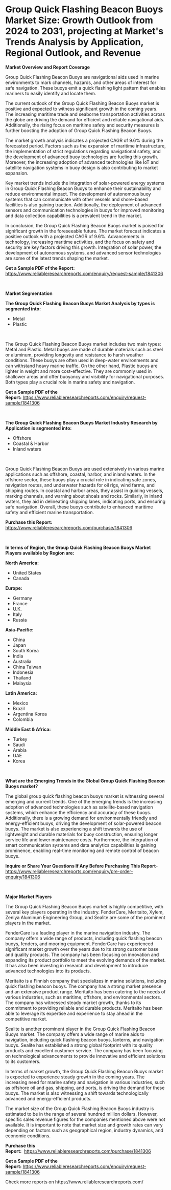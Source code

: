 <p><h1>Group Quick Flashing Beacon Buoys Market Size: Growth Outlook from 2024 to 2031, projecting at Market's Trends Analysis by Application, Regional Outlook, and Revenue</h1></p><p><strong>Market Overview and Report Coverage</strong></p>
<p><p>Group Quick Flashing Beacon Buoys are navigational aids used in marine environments to mark channels, hazards, and other areas of interest for safe navigation. These buoys emit a quick flashing light pattern that enables mariners to easily identify and locate them.</p><p>The current outlook of the Group Quick Flashing Beacon Buoys market is positive and expected to witness significant growth in the coming years. The increasing maritime trade and seaborne transportation activities across the globe are driving the demand for efficient and reliable navigational aids. Additionally, the rising focus on maritime safety and security measures is further boosting the adoption of Group Quick Flashing Beacon Buoys.</p><p>The market growth analysis indicates a projected CAGR of 9.6% during the forecasted period. Factors such as the expansion of maritime infrastructure, the implementation of strict regulations regarding navigational safety, and the development of advanced buoy technologies are fueling this growth. Moreover, the increasing adoption of advanced technologies like IoT and satellite navigation systems in buoy design is also contributing to market expansion.</p><p>Key market trends include the integration of solar-powered energy systems in Group Quick Flashing Beacon Buoys to enhance their sustainability and reduce environmental impact. The development of autonomous buoy systems that can communicate with other vessels and shore-based facilities is also gaining traction. Additionally, the deployment of advanced sensors and communication technologies in buoys for improved monitoring and data collection capabilities is a prevalent trend in the market.</p><p>In conclusion, the Group Quick Flashing Beacon Buoys market is poised for significant growth in the foreseeable future. The market forecast indicates a positive outlook with a projected CAGR of 9.6%. Advancements in technology, increasing maritime activities, and the focus on safety and security are key factors driving this growth. Integration of solar power, the development of autonomous systems, and advanced sensor technologies are some of the latest trends shaping the market.</p></p>
<p><strong>Get a Sample PDF of the Report:</strong> <a href="https://www.reliableresearchreports.com/enquiry/request-sample/1841306">https://www.reliableresearchreports.com/enquiry/request-sample/1841306</a></p>
<p>&nbsp;</p>
<p><strong>Market Segmentation</strong></p>
<p><strong>The Group Quick Flashing Beacon Buoys Market Analysis by types is segmented into:</strong></p>
<p><ul><li>Metal</li><li>Plastic</li></ul></p>
<p>&nbsp;</p>
<p><p>The Group Quick Flashing Beacon Buoys market includes two main types: Metal and Plastic. Metal buoys are made of durable materials such as steel or aluminum, providing longevity and resistance to harsh weather conditions. These buoys are often used in deep-water environments and can withstand heavy marine traffic. On the other hand, Plastic buoys are lighter in weight and more cost-effective. They are commonly used in shallower areas and offer buoyancy and visibility for navigational purposes. Both types play a crucial role in marine safety and navigation.</p></p>
<p><strong>Get a Sample PDF of the Report:</strong>&nbsp;<a href="https://www.reliableresearchreports.com/enquiry/request-sample/1841306">https://www.reliableresearchreports.com/enquiry/request-sample/1841306</a></p>
<p>&nbsp;</p>
<p><strong>The Group Quick Flashing Beacon Buoys Market Industry Research by Application is segmented into:</strong></p>
<p><ul><li>Offshore</li><li>Coastal & Harbor</li><li>Inland waters</li></ul></p>
<p>&nbsp;</p>
<p><p>Group Quick Flashing Beacon Buoys are used extensively in various marine applications such as offshore, coastal, harbor, and inland waters. In the offshore sector, these buoys play a crucial role in indicating safe zones, navigation routes, and underwater hazards for oil rigs, wind farms, and shipping routes. In coastal and harbor areas, they assist in guiding vessels, marking channels, and warning about shoals and rocks. Similarly, in inland waters, they aid in delineating shipping lanes, indicating ports, and ensuring safe navigation. Overall, these buoys contribute to enhanced maritime safety and efficient marine transportation.</p></p>
<p><strong>Purchase this Report:</strong>&nbsp; <a href="https://www.reliableresearchreports.com/purchase/1841306">https://www.reliableresearchreports.com/purchase/1841306</a></p>
<p>&nbsp;</p>
<p><strong>In terms of Region, the Group Quick Flashing Beacon Buoys Market Players available by Region are:</strong></p>
<p>
    <p> <strong> North America: </strong>
        <ul>
            <li>United States</li>
            <li>Canada</li>
        </ul>
        </p> 
    <p> <strong> Europe: </strong>
        <ul>
            <li>Germany</li>
            <li>France</li>
            <li>U.K.</li>
            <li>Italy</li>
            <li>Russia</li>
        </ul>
        </p> 
    <p> <strong> Asia-Pacific: </strong>
        <ul>
            <li>China</li>
            <li>Japan</li>
            <li>South Korea</li>
            <li>India</li>
            <li>Australia</li>
            <li>China Taiwan</li>
            <li>Indonesia</li>
            <li>Thailand</li>
            <li>Malaysia</li>
        </ul>
        </p> 
    <p> <strong> Latin America: </strong>
        <ul>
            <li>Mexico</li>
            <li>Brazil</li>
            <li>Argentina Korea</li>
            <li>Colombia</li>
        </ul>
        </p> 
    <p> <strong> Middle East & Africa: </strong>
        <ul>
            <li>Turkey</li>
            <li>Saudi</li>
            <li>Arabia</li>
            <li>UAE</li>
            <li>Korea</li>
        </ul>
    </p>
    </p>
<p>&nbsp;</p>
<p><strong>What are the Emerging Trends in the Global Group Quick Flashing Beacon Buoys market?</strong></p>
<p><p>The global group quick flashing beacon buoys market is witnessing several emerging and current trends. One of the emerging trends is the increasing adoption of advanced technologies such as satellite-based navigation systems, which enhance the efficiency and accuracy of these buoys. Additionally, there is a growing demand for environmentally friendly and energy-efficient buoys, driving the development of solar-powered beacon buoys. The market is also experiencing a shift towards the use of lightweight and durable materials for buoy construction, ensuring longer service life and lower maintenance costs. Furthermore, the integration of smart communication systems and data analytics capabilities is gaining prominence, enabling real-time monitoring and remote control of beacon buoys.</p></p>
<p><strong>Inquire or Share Your Questions If Any Before Purchasing This Report</strong>- <a href="https://www.reliableresearchreports.com/enquiry/pre-order-enquiry/1841306">https://www.reliableresearchreports.com/enquiry/pre-order-enquiry/1841306</a></p>
<p>&nbsp;</p>
<p><strong>Major Market Players</strong></p>
<p><p>The Group Quick Flashing Beacon Buoys market is highly competitive, with several key players operating in the industry. FenderCare, Meritaito, Xylem, Zeniya Aluminum Engineering Group, and Sealite are some of the prominent players in the market.</p><p>FenderCare is a leading player in the marine navigation industry. The company offers a wide range of products, including quick flashing beacon buoys, fenders, and mooring equipment. FenderCare has experienced significant market growth over the years due to its strong customer base and quality products. The company has been focusing on innovation and expanding its product portfolio to meet the evolving demands of the market. It has also been investing in research and development to introduce advanced technologies into its products.</p><p>Meritaito is a Finnish company that specializes in marine solutions, including quick flashing beacon buoys. The company has a strong market presence and an extensive product range. Meritaito has been catering to the needs of various industries, such as maritime, offshore, and environmental sectors. The company has witnessed steady market growth, thanks to its commitment to providing reliable and durable products. Meritaito has been able to leverage its expertise and experience to stay ahead in the competitive market.</p><p>Sealite is another prominent player in the Group Quick Flashing Beacon Buoys market. The company offers a wide range of marine aids to navigation, including quick flashing beacon buoys, lanterns, and navigation buoys. Sealite has established a strong global footprint with its quality products and excellent customer service. The company has been focusing on technological advancements to provide innovative and efficient solutions to its customers.</p><p>In terms of market growth, the Group Quick Flashing Beacon Buoys market is expected to experience steady growth in the coming years. The increasing need for marine safety and navigation in various industries, such as offshore oil and gas, shipping, and ports, is driving the demand for these buoys. The market is also witnessing a shift towards technologically advanced and energy-efficient products.</p><p>The market size of the Group Quick Flashing Beacon Buoys industry is estimated to be in the range of several hundred million dollars. However, specific sales revenue figures for the companies mentioned above were not available. It is important to note that market size and growth rates can vary depending on factors such as geographical region, industry dynamics, and economic conditions.</p></p>
<p><strong>Purchase this Report:</strong>&nbsp;&nbsp;<a href="https://www.reliableresearchreports.com/purchase/1841306">https://www.reliableresearchreports.com/purchase/1841306</a></p>
<p></p>
<p><strong>Get a Sample PDF of the Report:</strong>&nbsp;<a href="https://www.reliableresearchreports.com/enquiry/request-sample/1841306">https://www.reliableresearchreports.com/enquiry/request-sample/1841306</a></p>
<p>Check more reports on https://www.reliableresearchreports.com/</p>
